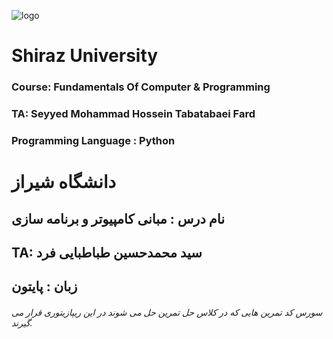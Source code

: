
![logo](https://cdn.discordapp.com/attachments/699293782331490304/1030786730057539604/logo.PNG)
# Shiraz University
### Course: Fundamentals Of Computer & Programming
### TA: Seyyed Mohammad Hossein Tabatabaei Fard
### Programming Language : Python

 # دانشگاه شیراز
 ## نام درس : مبانی کامپیوتر و برنامه  سازی
 ## TA: سید محمدحسین طباطبایی فرد
 ## زبان : پایتون
###### سورس کد تمرین هایی که در کلاس حل تمرین حل می شوند در این ریپازیتوری قرار می گیرند.
